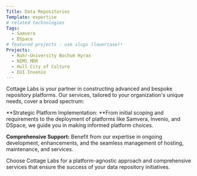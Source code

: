 ```yaml
---
Title: Data Repositories
Template: expertise
# related technologies
Tags: 
  - Samvera
  - DSpace
# featured projects - use slugs (lowercase)!
Projects: 
  - Ruhr-University Bochum Hyrax
  - NIMS MDR
  - Hull City of Culture
  - EUI Invenio
---
```



Cottage Labs is your partner in constructing advanced and bespoke repository platforms. Our services, tailored to your organization's unique needs, cover a broad spectrum:

**Strategic Platform Implementation: **From initial scoping and requirements to the deployment of platforms like Samvera, Invenio, and DSpace, we guide you in making informed platform choices.  

**Comprehensive Support:** Benefit from our expertise in ongoing development, enhancements, and the seamless management of hosting, maintenance, and services.  

Choose Cottage Labs for a platform-agnostic approach and comprehensive services that ensure the success of your data repository initiatives.